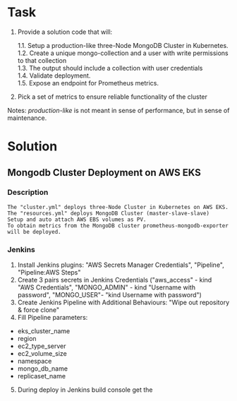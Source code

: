 
# Task

1. Provide a solution code that will:

    1.1. Setup a production-like three-Node MongoDB Cluster in Kubernetes.  
    1.2. Create a unique mongo-collection and a user with write permissions to that collection  
    1.3. The output should include a collection with user credentials  
    1.4. Validate deployment.  
    1.5. Expose an endpoint for Prometheus metrics.  

2. Pick a set of metrics to ensure reliable functionality of the cluster

Notes:  *production-like* is not meant in sense of performance, but in sense of maintenance.

# Solution

## Mongodb Cluster Deployment on AWS EKS

### Description

    The "cluster.yml" deploys three-Node Cluster in Kubernetes on AWS EKS.
    The "resources.yml" deploys MongoDB Cluster (master-slave-slave)
    Setup and auto attach AWS EBS volumes as PV.
    To obtain metrics from the MongoDB cluster prometheus-mongodb-exporter will be deployed.

### Jenkins 

1. Install Jenkins plugins: "AWS Secrets Manager Credentials", "Pipeline", "Pipeline:AWS Steps"
2. Create 3 pairs secrets in Jenkins Credentials ("aws_access" - kind "AWS Credentials", "MONGO_ADMIN" - kind "Username with password", "MONGO_USER"- "kind Username with password")
3. Create Jenkins Pipeline with Additional Behaviours: "Wipe out repository & force clone"
4. Fill Pipeline parameters: 
- eks_cluster_name
- region
- ec2_type_server
- ec2_volume_size
- namespace
- mongo_db_name
- replicaset_name
5. During deploy in Jenkins build console get the
















